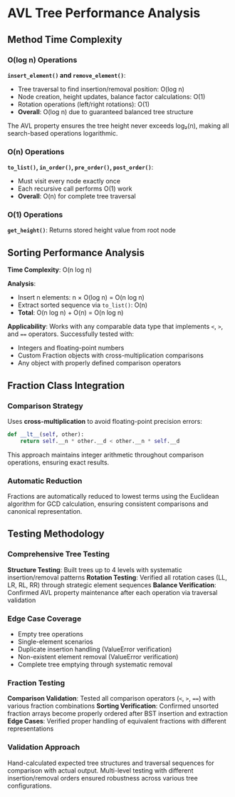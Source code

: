 # AVL Tree Performance Analysis

## Method Time Complexity

### O(log n) Operations
**`insert_element()` and `remove_element()`**: 
- Tree traversal to find insertion/removal position: O(log n)
- Node creation, height updates, balance factor calculations: O(1)
- Rotation operations (left/right rotations): O(1)
- **Overall**: O(log n) due to guaranteed balanced tree structure

The AVL property ensures the tree height never exceeds log₂(n), making all search-based operations logarithmic.

### O(n) Operations
**`to_list()`, `in_order()`, `pre_order()`, `post_order()`**:
- Must visit every node exactly once
- Each recursive call performs O(1) work
- **Overall**: O(n) for complete tree traversal

### O(1) Operations
**`get_height()`**: Returns stored height value from root node

## Sorting Performance Analysis

**Time Complexity**: O(n log n)

**Analysis**: 
- Insert n elements: n × O(log n) = O(n log n)
- Extract sorted sequence via `to_list()`: O(n)
- **Total**: O(n log n) + O(n) = O(n log n)

**Applicability**: Works with any comparable data type that implements `<`, `>`, and `==` operators. Successfully tested with:
- Integers and floating-point numbers
- Custom Fraction objects with cross-multiplication comparisons
- Any object with properly defined comparison operators

## Fraction Class Integration

### Comparison Strategy
Uses **cross-multiplication** to avoid floating-point precision errors:
```python
def __lt__(self, other):
    return self.__n * other.__d < other.__n * self.__d
```

This approach maintains integer arithmetic throughout comparison operations, ensuring exact results.

### Automatic Reduction
Fractions are automatically reduced to lowest terms using the Euclidean algorithm for GCD calculation, ensuring consistent comparisons and canonical representation.

## Testing Methodology

### Comprehensive Tree Testing
**Structure Testing**: Built trees up to 4 levels with systematic insertion/removal patterns
**Rotation Testing**: Verified all rotation cases (LL, LR, RL, RR) through strategic element sequences
**Balance Verification**: Confirmed AVL property maintenance after each operation via traversal validation

### Edge Case Coverage
- Empty tree operations
- Single-element scenarios  
- Duplicate insertion handling (ValueError verification)
- Non-existent element removal (ValueError verification)
- Complete tree emptying through systematic removal

### Fraction Testing
**Comparison Validation**: Tested all comparison operators (`<`, `>`, `==`) with various fraction combinations
**Sorting Verification**: Confirmed unsorted fraction arrays become properly ordered after BST insertion and extraction
**Edge Cases**: Verified proper handling of equivalent fractions with different representations

### Validation Approach
Hand-calculated expected tree structures and traversal sequences for comparison with actual output. Multi-level testing with different insertion/removal orders ensured robustness across various tree configurations.